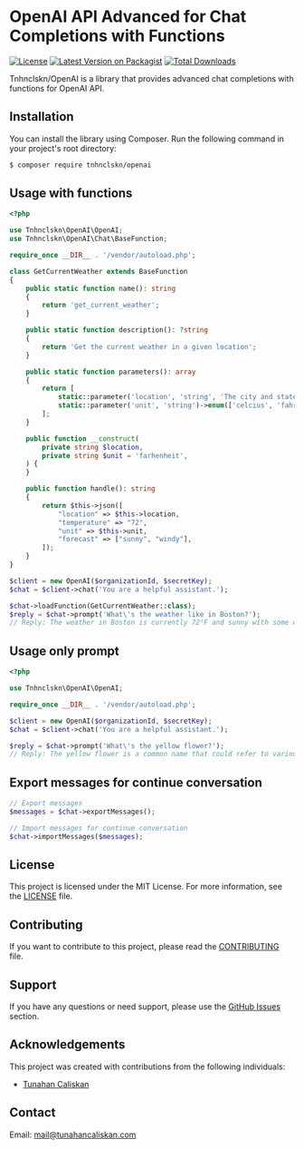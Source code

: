 # OpenAI API Advanced for Chat Completions with Functions

[![License](https://img.shields.io/badge/license-MIT-blue.svg)](https://github.com/tnhnclskn/openai/blob/main/LICENSE)
[![Latest Version on Packagist](https://img.shields.io/packagist/v/tnhnclskn/openai.svg?style=flat-square)](https://packagist.org/packages/tnhnclskn/openai)
[![Total Downloads](https://img.shields.io/packagist/dt/tnhnclskn/openai.svg?style=flat-square)](https://packagist.org/packages/tnhnclskn/openai)

Tnhnclskn/OpenAI is a library that provides advanced chat completions with functions for OpenAI API.

## Installation

You can install the library using Composer. Run the following command in your project's root directory:

```bash
$ composer require tnhnclskn/openai
```

## Usage with functions

```php
<?php

use Tnhnclskn\OpenAI\OpenAI;
use Tnhnclskn\OpenAI\Chat\BaseFunction;

require_once __DIR__ . '/vendor/autoload.php';

class GetCurrentWeather extends BaseFunction
{
    public static function name(): string
    {
        return 'get_current_weather';
    }

    public static function description(): ?string
    {
        return 'Get the current weather in a given location';
    }

    public static function parameters(): array
    {
        return [
            static::parameter('location', 'string', 'The city and state, e.g. San Francisco, CA')->required(),
            static::parameter('unit', 'string')->enum(['celcius', 'fahrenheit']),
        ];
    }

    public function __construct(
        private string $location,
        private string $unit = 'farhenheit',
    ) {
    }

    public function handle(): string
    {
        return $this->json([
            "location" => $this->location,
            "temperature" => "72",
            "unit" => $this->unit,
            "forecast" => ["sunny", "windy"],
        ]);
    }
}

$client = new OpenAI($organizationId, $secretKey);
$chat = $client->chat('You are a helpful assistant.');

$chat->loadFunction(GetCurrentWeather::class);
$reply = $chat->prompt('What\'s the weather like in Boston?');
// Reply: The weather in Boston is currently 72°F and sunny with some winds.
```

## Usage only prompt

```php
<?php

use Tnhnclskn\OpenAI\OpenAI;

require_once __DIR__ . '/vendor/autoload.php';

$client = new OpenAI($organizationId, $secretKey);
$chat = $client->chat('You are a helpful assistant.');

$reply = $chat->prompt('What\'s the yellow flower?');
// Reply: The yellow flower is a common name that could refer to various types of flowers. Some examples include sunflowers, daffodils, marigolds, dandelions, or buttercups. Can you provide any additional information or description about the flower you are referring to?
```

## Export messages for continue conversation

```php
// Export messages
$messages = $chat->exportMessages();

// Import messages for continue conversation
$chat->importMessages($messages);
```

## License

This project is licensed under the MIT License. For more information, see the [LICENSE](LICENSE) file.

## Contributing

If you want to contribute to this project, please read the [CONTRIBUTING](CONTRIBUTING.md) file.

## Support

If you have any questions or need support, please use the [GitHub Issues](https://github.com/tnhnclskn/openai/issues) section.

## Acknowledgements

This project was created with contributions from the following individuals:

- [Tunahan Caliskan](https://github.com/tnhnclskn)

## Contact

Email: mail@tunahancaliskan.com
